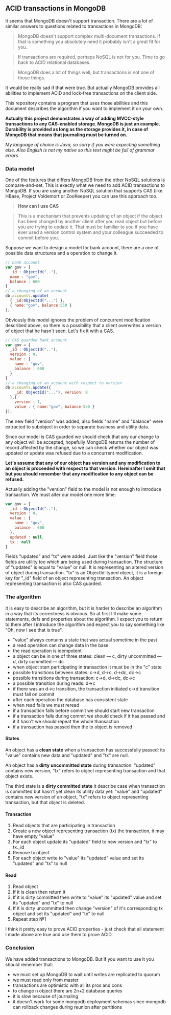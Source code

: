 ## ACID transactions in MongoDB

It seems that MongoDB doesn't support transaction. There are a lot of similar answers to questions
related to transactions in MongoDB:

> MongoDB doesn't support complex multi-document transactions. If that is something you absolutely 
need it probably isn't a great fit for you.

> If transactions are required, perhaps NoSQL is not for you. Time to go back to ACID relational databases.

> MongoDB does a lot of things well, but transactions is not one of those things.

It would be really sad if that were true. But actually MongoDB provides all abilities to implement ACID and 
lock-free transactions on the client side. 

This repository contains a program that uses those abilities and this document describes the algorithm if you
want to implement it on your own. 

<b>Actually this project demonstrates a way of adding MVCC-style transactions to any CAS-enabled storage. 
MongoDB is just an example. Durability is provided as long as the storage provides it, in case of MongoDB 
that means that journaling must be turned on.</b>

*My language of choice is Java, so sorry if you were expecting something else. Also English is not my native so
this text might be full of grammar errors*

### Data model

One of the features that differs MongoDB from the other NoSQL solutions is compare-and-set.
This is exectly what we need to add ACID transactions to MongoDB. If you are using another NoSQL solution
that supports CAS (like HBase, Project Voldemort or ZooKeeper) you can use this approach too.

> **How can I use CAS**

> This is a mechanism that prevents updating of an object if the object has been changed by another client after
you read object but before you are trying to update it. That must be familiar to you if you have ever used a 
version control system and your colleague succeeded to commit before you.

Suppose we want to design a model for bank account, there are a one of possible data structures and a operation to 
change it.

```javascript
// bank account
var gov = {
  _id : ObjectId(".."),
  name : "gov",
  balance : 600
}
// a changing of an account
db.accounts.update( 
  { _id:ObjectId("...") }, 
  { name:"gov", balance:550 }
);
```

Obviously this model ignores the problem of concurrent modification described above, so there is a possibility that
a client overwrites a version of object that he hasn't seen. Let's fix it with a CAS.

```javascript
// CAS guarded bank account
var gov = {
  _id : ObjectId(".."),
  version : 0,
  value : {
    name : "gov",
    balance : 600
  }
}
// a changing of an account with respect to version
db.accounts.update({ 
    _id: ObjectId("..."), version: 0
  },{ 
    version : 1, 
    value : { name:"gov", balance:550 } 
});
```

The new field "version" was added, also fields "name" and "balance" were extracted to subobject in order to separate
business and utility data.

Since our model is CAS guarded we should check that any our change to any object will be accepted, hopefully
MongoDB returns the number of record affected by the change, so we can check whether our object was updated or 
update was refused due to a concurrent modification.

**Let's assume that any of our object has version and any modification to an object is proceeded 
with respect to that version. Hereinafter I omit that but you should remember that any modification
to any object can be refused.**

Actually adding the "version" field to the model is not enough to introduce transaction. We must alter our model
one more time:

```javascript
var gov = {
  _id : ObjectId(".."),
  version : 0,
  value : {
    name : "gov",
    balance : 600
  },
  updated : null,
  tx : null
}
```

Fields "updated" and "tx" were added. Just like the "version" field those fields are utility too which are 
being used during transaction. The structure of "updated" is equal to "value" or null. It is representing an 
altered version of object during transaction. "tx" is an ObjectId-typed object, it is a foreign key for "_id" 
field of an object representing transaction. An object representing transaction is also CAS guarded.

### The algorithm

It is easy to describe an algorithm, but it is harder to describe an algorithm in a way that its correctness 
is obvious. So at first I'll make some statements, defs and properties about the algorithm. I expect you to
return to them after I introduce the algorithm and expect you to say something like "Oh, now I see that is true".

- "value" always contains a state that was actual sometime in the past
- a read operation can change data in the base
- the read operation is idempotent
- a object can be in one of three states: clean — c, dirty uncommitted — d, dirty committed — dc
- when object start participating in transaction it must be in the "c" state
- possible transitions between states: c→d, d→c, d→dc, dc→c
- possible transitions during transaction: c→d, d→dc, dc→c
- a possible transition during reads: d→c
- if there was an d→c transition, the transaction initiated c→d transition must fall on commit
- after each operation the database has consistent state
- when read falls we must reread
- if a transaction falls before commit we should start new transaction
- if a transaction falls during commit we should check if it has passed 
  and it if hasn't we should repeat the whole thansaction
- if a transaction has passed then the tx object is removed

#### States

An object has a **clean state** when a transaction has successfully passed: its "value" contains new data 
and "updated" and "tx" are null.

An object has a **dirty uncommitted state** during transaction: "updated" contains new version, "tx" refers to
object representing transaction and that object exists.

The third state is a **dirty committed state** it describe case when transaction is committed but hasn't yet clean
its utility data yet: "value" and "updated" contains new version of an object, "tx" refers to
object representing transaction, but that object is deleted.

#### Transaction

1. Read objects that are participating in transaction
2. Create a new object representing transaction (tx) the transaction, it may have empty "value"
3. For each object update its "updated" field to new version and "tx" to tx._id
4. Remove tx object
5. For each object write to "value" its "updated" value and set its "updated" and "tx" to null

#### Read

1. Read object
2. If it is clean then return it
3. If it is dirty committed then write to "value" its "updated" value and set its "updated" and "tx" to null
4. If it is dirty uncommitted then change "version" of it's corresponding tx object and set its "updated" 
   and "tx" to null
5. Repeat step №1

I think it pretty easy to prove ACID properties - just check that all statement I made above are true and 
use them to prove ACID.

### Conclusion

We have added transactions to MongoDB. But if you want to use it you should remember that:
- we must set up MongoDB to wait until writes are replicated to quorum
- we must read only from master
- transactions are optimistic with all its pros and cons
- to change n object there are 2n+2 database queries
- it is slow because of journaling
- it doesn't work for some mongodb deployment schemas since mongodb can rollback changes during reunion after partitions
